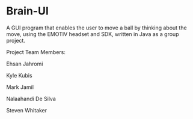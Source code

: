 Brain-UI
========

A GUI program that enables the user to move a ball by thinking about the move, using the EMOTIV headset and SDK, written in Java as a group project.

Project Team Members:

Ehsan Jahromi

Kyle Kubis

Mark Jamil

Nalaahandi De Silva

Steven Whitaker
